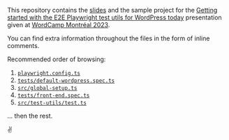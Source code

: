 This repository contains the [slides](/slides.pdf) and the sample project for the [Getting started with the E2E Playwright test utils for WordPress today](https://wordpress.tv/2023/11/21/getting-started-with-the-e2e-playwright-test-utils-for-wordpress-today-2023/) presentation given at [WordCamp Montréal 2023](https://montreal.wordcamp.org/2023/en/).

You can find extra information throughout the files in the form of inline comments.

Recommended order of browsing:

1. [`playwright.config.ts`](/playwright.config.ts)
2. [`tests/default-wordpress.spec.ts`](/tests/default-wordpress.spec.ts)
3. [`src/global-setup.ts`](/src/global-setup.ts)
4. [`tests/front-end.spec.ts`](/tests/front-end.spec.ts)
5. [`src/test-utils/test.ts`](/src/test-utils/test.ts)

... then the rest.

✌
